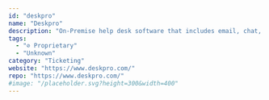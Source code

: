 ```yaml
---
id: "deskpro"
name: "Deskpro"
description: "On-Premise help desk software that includes email, chat, voice & help centre publishing. Full visible source code and API."
tags:
  - "⊘ Proprietary"
  - "Unknown"
category: "Ticketing"
website: "https://www.deskpro.com/"
repo: "https://www.deskpro.com/"
#image: "/placeholder.svg?height=300&width=400"
---
```


